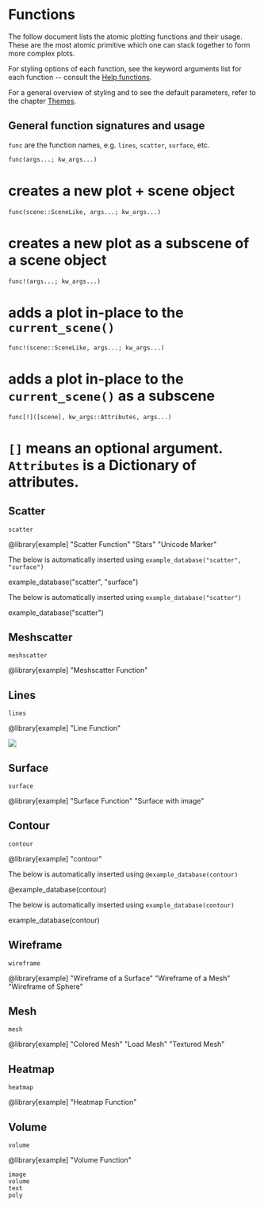 # Functions

The follow document lists the atomic plotting functions and their usage.
These are the most atomic primitive which one can stack together to form more complex plots.

For styling options of each function, see the keyword arguments list for each function -- consult the [Help functions](@ref).

For a general overview of styling and to see the default parameters, refer to the chapter [Themes](@ref).

## General function signatures and usage

`func` are the function names, e.g. `lines`, `scatter`, `surface`, etc.

`func(args...; kw_args...)`

# creates a new plot + scene object


`func(scene::SceneLike, args...; kw_args...)`

# creates a new plot as a subscene of a scene object

`func!(args...; kw_args...)`

# adds a plot in-place to the `current_scene()`


`func!(scene::SceneLike, args...; kw_args...)`

# adds a plot in-place to the `current_scene()` as a subscene


`func[!]([scene], kw_args::Attributes, args...)`

# `[]` means an optional argument. `Attributes` is a Dictionary of attributes.


## Scatter

```@docs
scatter
```

@library[example] "Scatter Function" "Stars" "Unicode Marker"

The below is automatically inserted using `example_database("scatter", "surface")`

example_database("scatter", "surface")

The below is automatically inserted using `example_database("scatter")`

example_database("scatter")


## Meshscatter

```@docs
meshscatter
```

@library[example] "Meshscatter Function"


## Lines

```@docs
lines
```

@library[example] "Line Function"

![](lines.png)


## Surface

```@docs
surface
```

@library[example] "Surface Function" "Surface with image"

## Contour

```@docs
contour
```

@library[example] "contour"

The below is automatically inserted using `@example_database(contour)`

@example_database(contour)

The below is automatically inserted using `example_database(contour)`

example_database(contour)

## Wireframe

```@docs
wireframe
```

@library[example] "Wireframe of a Surface" "Wireframe of a Mesh" "Wireframe of Sphere"


## Mesh

```@docs
mesh
```


@library[example] "Colored Mesh" "Load Mesh" "Textured Mesh"


## Heatmap

```@docs
heatmap
```

@library[example] "Heatmap Function"


## Volume

```@docs
volume

```

@library[example] "Volume Function"


```
image
volume
text
poly
```
